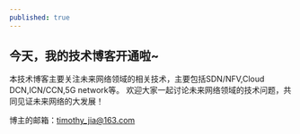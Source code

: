 ```yaml
---
published: true
---
```


## 今天，我的技术博客开通啦~
本技术博客主要关注未来网络领域的相关技术，主要包括SDN/NFV,Cloud DCN,ICN/CCN,5G network等。
欢迎大家一起讨论未来网络领域的技术问题，共同见证未来网络的大发展！


博主的邮箱：timothy_jia@163.com



